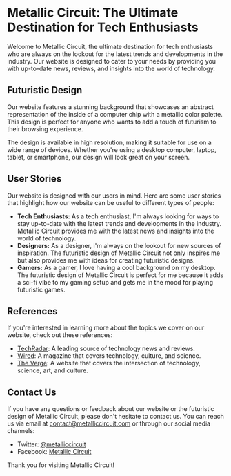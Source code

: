 <!--font:Cinzel Decorative-->

# Metallic Circuit: The Ultimate Destination for Tech Enthusiasts

Welcome to Metallic Circuit, the ultimate destination for tech enthusiasts who are always on the lookout for the latest trends and developments in the industry. Our website is designed to cater to your needs by providing you with up-to-date news, reviews, and insights into the world of technology.

## Futuristic Design

Our website features a stunning background that showcases an abstract representation of the inside of a computer chip with a metallic color palette. This design is perfect for anyone who wants to add a touch of futurism to their browsing experience.

The design is available in high resolution, making it suitable for use on a wide range of devices. Whether you're using a desktop computer, laptop, tablet, or smartphone, our design will look great on your screen.

## User Stories

Our website is designed with our users in mind. Here are some user stories that highlight how our website can be useful to different types of people:

- **Tech Enthusiasts:** As a tech enthusiast, I'm always looking for ways to stay up-to-date with the latest trends and developments in the industry. Metallic Circuit provides me with the latest news and insights into the world of technology.
- **Designers:** As a designer, I'm always on the lookout for new sources of inspiration. The futuristic design of Metallic Circuit not only inspires me but also provides me with ideas for creating futuristic designs.
- **Gamers:** As a gamer, I love having a cool background on my desktop. The futuristic design of Metallic Circuit is perfect for me because it adds a sci-fi vibe to my gaming setup and gets me in the mood for playing futuristic games.

## References

If you're interested in learning more about the topics we cover on our website, check out these references:

- [TechRadar](#): A leading source of technology news and reviews.
- [Wired](#): A magazine that covers technology, culture, and science.
- [The Verge](#): A website that covers the intersection of technology, science, art, and culture.

## Contact Us

If you have any questions or feedback about our website or the futuristic design of Metallic Circuit, please don't hesitate to contact us. You can reach us via email at [contact@metalliccircuit.com](mailto:contact@metalliccircuit.com) or through our social media channels:

- Twitter: [@metalliccircuit](#)
- Facebook: [Metallic Circuit](#)

Thank you for visiting Metallic Circuit!

<!--

Write me content for website with wallpaper which alt text is:

"An abstract representation of the inside of a computer chip with a metallic color palette"

The name/title of the page should not be 1:1 copy of the alt text but rather a real content of the website which is using this wallpaper.

- Use markdown format 
- Start with heading
- Heading should be short and concise
- The content should look like a real website 
- The website should not be about the wallpaper, wallpaper is just a related background
- Heading should be contain work "wallpaper" or "background"
- Include real sections like references, contact, user stories, etc. use things relevant to the page purpose.
- Feel free to use structure like headings, bullets, numbering, blockquotes, paragraphs, horizontal lines, etc.
- You can use formatting like bold or _italic_
- You can include UTF-8 emojis
- Links should be only #hash anchors (and you can refer to the document itself)
- Do not include images


---


# Metallic Circuit: A Futuristic Wallpaper for Tech Enthusiasts

Welcome to Metallic Circuit, a website dedicated to all things tech and futuristic. Our website is designed to cater to the needs of tech enthusiasts who are always on the lookout for the latest trends and developments in the industry.

## About Metallic Circuit Wallpaper

Our website features a stunning wallpaper that showcases an abstract representation of the inside of a computer chip with a metallic color palette. This wallpaper is perfect for anyone who wants to add a touch of futurism to their desktop or mobile device.

The wallpaper is available in high resolution, making it suitable for use on a wide range of devices. Whether you're using a desktop computer, laptop, tablet, or smartphone, our wallpaper will look great on your screen.

## User Stories

Our website is designed with our users in mind. Here are some user stories that highlight how our website can be useful to different types of people:

- **Tech Enthusiasts:** As a tech enthusiast, I'm always looking for ways to stay up-to-date with the latest trends and developments in the industry. The Metallic Circuit wallpaper is perfect for me because it adds a futuristic touch to my desktop and reminds me of the endless possibilities of technology.
- **Designers:** As a designer, I'm always on the lookout for new sources of inspiration. The Metallic Circuit wallpaper is not only visually appealing but also provides me with ideas for creating futuristic designs.
- **Gamers:** As a gamer, I love having a cool background on my desktop. The Metallic Circuit wallpaper is perfect for me because it adds a sci-fi vibe to my gaming setup and gets me in the mood for playing futuristic games.

## References

If you're interested in learning more about the topics we cover on our website, check out these references:

- [TechRadar](#): A leading source of technology news and reviews.
- [Wired](#): A magazine that covers technology, culture, and science.
- [The Verge](#): A website that covers the intersection of technology, science, art, and culture.

## Contact Us

If you have any questions or feedback about our website or the Metallic Circuit wallpaper, please don't hesitate to contact us. You can reach us via email at [contact@metalliccircuit.com](mailto:contact@metalliccircuit.com) or through our social media channels:

- Twitter: [@metalliccircuit](#)
- Facebook: [Metallic Circuit](#)

Thank you for visiting Metallic Circuit!


---


Heading should not include word "wallpaper". The website should not be about the wallpaper itself, wallpaper is just a related background, rewrite whole content.


---


# Metallic Circuit: The Ultimate Destination for Tech Enthusiasts

Welcome to Metallic Circuit, the ultimate destination for tech enthusiasts who are always on the lookout for the latest trends and developments in the industry. Our website is designed to cater to your needs by providing you with up-to-date news, reviews, and insights into the world of technology.

## Futuristic Design

Our website features a stunning background that showcases an abstract representation of the inside of a computer chip with a metallic color palette. This design is perfect for anyone who wants to add a touch of futurism to their browsing experience.

The design is available in high resolution, making it suitable for use on a wide range of devices. Whether you're using a desktop computer, laptop, tablet, or smartphone, our design will look great on your screen.

## User Stories

Our website is designed with our users in mind. Here are some user stories that highlight how our website can be useful to different types of people:

- **Tech Enthusiasts:** As a tech enthusiast, I'm always looking for ways to stay up-to-date with the latest trends and developments in the industry. Metallic Circuit provides me with the latest news and insights into the world of technology.
- **Designers:** As a designer, I'm always on the lookout for new sources of inspiration. The futuristic design of Metallic Circuit not only inspires me but also provides me with ideas for creating futuristic designs.
- **Gamers:** As a gamer, I love having a cool background on my desktop. The futuristic design of Metallic Circuit is perfect for me because it adds a sci-fi vibe to my gaming setup and gets me in the mood for playing futuristic games.

## References

If you're interested in learning more about the topics we cover on our website, check out these references:

- [TechRadar](#): A leading source of technology news and reviews.
- [Wired](#): A magazine that covers technology, culture, and science.
- [The Verge](#): A website that covers the intersection of technology, science, art, and culture.

## Contact Us

If you have any questions or feedback about our website or the futuristic design of Metallic Circuit, please don't hesitate to contact us. You can reach us via email at [contact@metalliccircuit.com](mailto:contact@metalliccircuit.com) or through our social media channels:

- Twitter: [@metalliccircuit](#)
- Facebook: [Metallic Circuit](#)

Thank you for visiting Metallic Circuit!

-->
